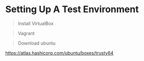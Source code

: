 # Setting Up A Test Environment

> Install VirtualBox

> Vagrant

> Download ubuntu

https://atlas.hashicorp.com/ubuntu/boxes/trusty64

